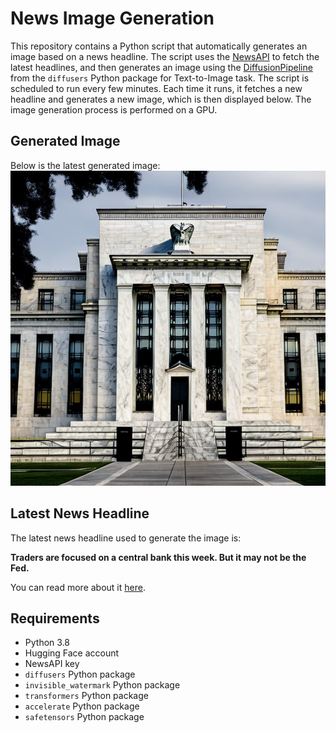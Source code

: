 # News Image Generation
This repository contains a Python script that automatically generates an image based on a news headline. The script uses the [NewsAPI](https://newsapi.org/) to fetch the latest headlines, and then generates an image using the [DiffusionPipeline](https://github.com/huggingface/diffusers) from the `diffusers` Python package for Text-to-Image task.
The script is scheduled to run every few minutes. Each time it runs, it fetches a new headline and generates a new image, which is then displayed below. The image generation process is performed on a GPU.

## Generated Image
Below is the latest generated image:
![Generated Image](image.png)

## Latest News Headline
The latest news headline used to generate the image is:

**Traders are focused on a central bank this week. But it may not be the Fed.**

You can read more about it [here](https://news.google.com/rss/articles/CBMidGh0dHBzOi8vd3d3Lm1hcmtldHdhdGNoLmNvbS9zdG9yeS90cmFkZXJzLWFyZS1mb2N1c2VkLW9uLWEtY2VudHJhbC1iYW5rLXRoaXMtd2Vlay1idXQtaXQtbWF5LW5vdC1iZS10aGUtZmVkLTdiMGY2NjZl0gEA?oc=5).

## Requirements
- Python 3.8
- Hugging Face account
- NewsAPI key
- `diffusers` Python package
- `invisible_watermark` Python package
- `transformers` Python package
- `accelerate` Python package
- `safetensors` Python package
